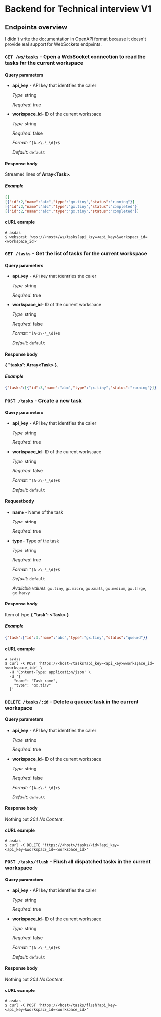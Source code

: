 
# Backend for Technical interview V1

## Endpoints overview

I didn't write the documentation in OpenAPI format because it doesn't provide real support for WebSockets endpoints.

### `GET /ws/tasks` - Open a WebSocket connection to read the tasks for the current workspace

#### Query parameters

- **api_key** - API key that identifies the caller

   *Type:* string

   *Required*: true

- **workspace_id**- ID of the current workspace

   *Type:* string

   *Required*: false

   *Format:* `^[A-z\-\_\d]+$`

   *Default*: `default`

#### Response body

Streamed lines of **Array&lt;Task&gt;**.

##### Example

```json
[]
[{"id":2,"name":"abc","type":"gx.tiny","status":"running"}]
[{"id":2,"name":"abc","type":"gx.tiny","status":"completed"}]
[{"id":2,"name":"abc","type":"gx.tiny","status":"completed"}]
```

#### cURL example

```shell
# asdas
$ websocat 'wss://<host>/ws/tasks?api_key=<api_key>&workspace_id=<workspace_id>'
```

### `GET /tasks` - Get the list of tasks for the current workspace

#### Query parameters

- **api_key** - API key that identifies the caller

   *Type:* string

   *Required*: true

- **workspace_id**- ID of the current workspace

   *Type:* string

   *Required*: false

   *Format:* `^[A-z\-\_\d]+$`

   *Default*: `default`

#### Response body

**{
    "tasks": Array&lt;Task&gt;
}**.

##### Example

```json
{"tasks":[{"id":3,"name":"abc","type":"gx.tiny","status":"running"}]}
```

### `POST /tasks` - Create a new task

#### Query parameters

- **api_key** - API key that identifies the caller

   *Type:* string

   *Required*: true

- **workspace_id**- ID of the current workspace

   *Type:* string

   *Required*: false

   *Format:* `^[A-z\-\_\d]+$`

   *Default*: `default`

#### Request body

- **name** - Name of the task

  *Type:* string

  *Required*: true

- **type** - Type of the task

  *Type:* string

  *Required*: true

  *Format:* `^[A-z\-\_\d]+$`

  *Default*: `default`

  *Available values:* `gx.tiny`, `gx.micro`, `gx.small`, `gx.medium`, `gx.large`, `gx.heavy`

#### Response body

Item of type **{
    "task": &lt;Task&gt;
}**.

##### Example

```json
{"task":{"id":3,"name":"abc","type":"gx.tiny","status":"queued"}}
```

#### cURL example

```shell
# asdas
$ curl -X POST 'https://<host>/tasks?api_key=<api_key>&workspace_id=<workspace_id>' \
  -H 'Content-Type: application/json' \
  -d '{
    "name": "Task name",
    "type": "gx.tiny"
  }'
```

### `DELETE /tasks/:id` - Delete a queued task in the current workspace

#### Query parameters

- **api_key** - API key that identifies the caller

   *Type:* string

   *Required*: true

- **workspace_id**- ID of the current workspace

   *Type:* string

   *Required*: false

   *Format:* `^[A-z\-\_\d]+$`

   *Default*: `default`

#### Response body

Nothing but *204 No Content*.

#### cURL example

```shell
# asdas
$ curl -X DELETE 'https://<host>/tasks/<id>?api_key=<api_key>&workspace_id=<workspace_id>'
```

### `POST /tasks/flush` - Flush all dispatched tasks in the current workspace

#### Query parameters

- **api_key** - API key that identifies the caller

   *Type:* string

   *Required*: true

- **workspace_id**- ID of the current workspace

   *Type:* string

   *Required*: false

   *Format:* `^[A-z\-\_\d]+$`

   *Default*: `default`

#### Response body

Nothing but *204 No Content*.

#### cURL example

```shell
# asdas
$ curl -X POST 'https://<host>/tasks/flush?api_key=<api_key>&workspace_id=<workspace_id>'
```

